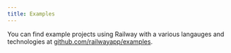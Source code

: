 ```yaml
---
title: Examples
---
```


You can find example projects using Railway with a various langauges and
technologies at
[github.com/railwayapp/examples](https://github.com/railwayapp/examples).

